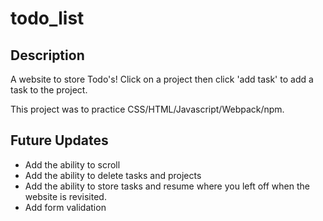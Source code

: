 # todo_list

## Description

A website to store Todo's! Click on a project then click 'add task' to add a task to the project.

This project was to practice CSS/HTML/Javascript/Webpack/npm.

## Future Updates

- Add the ability to scroll
- Add the ability to delete tasks and projects
- Add the ability to store tasks and resume where you left off when the website is revisited.
- Add form validation
